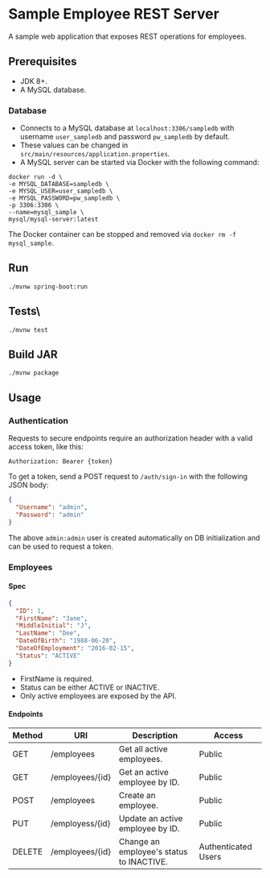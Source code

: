 # Sample Employee REST Server

A sample web application that exposes REST operations for employees.

## Prerequisites

- JDK 8+.
- A MySQL database.

### Database

- Connects to a MySQL database at `localhost:3306/sampledb` with username `user_sampledb` and password `pw_sampledb` by default.
- These values can be changed in `src/main/resources/application.properties`.
- A MySQL server can be started via Docker with the following command:

```
docker run -d \
-e MYSQL_DATABASE=sampledb \
-e MYSQL_USER=user_sampledb \
-e MYSQL_PASSWORD=pw_sampledb \
-p 3306:3306 \
--name=mysql_sample \
mysql/mysql-server:latest
```

The Docker container can be stopped and removed via `docker rm -f mysql_sample`.

## Run

`./mvnw spring-boot:run`

## Tests\

`./mvnw test`

## Build JAR

`./mvnw package`

## Usage

### Authentication

Requests to secure endpoints require an authorization header with a valid access token, like this:

`Authorization: Bearer {token}`

To get a token, send a POST request to `/auth/sign-in` with the following JSON body:

```json
{
  "Username": "admin",
  "Password": "admin"
}
```

The above `admin:admin` user is created automatically on DB initialization and can be used to request a token.

### Employees

#### Spec

```json
{
  "ID": 1,
  "FirstName": "Jane",
  "MiddleInitial": "J",
  "LastName": "Doe",
  "DateOfBirth": "1988-06-20",
  "DateOfEmployment": "2016-02-15",
  "Status": "ACTIVE"
}
```

- FirstName is required.
- Status can be either ACTIVE or INACTIVE.
- Only active employees are exposed by the API.

#### Endpoints

| Method | URI             | Description                              | Access              |
|--------|-----------------|------------------------------------------|---------------------|
| GET    | /employees      | Get all active employees.                | Public              |
| GET    | /employees/{id} | Get an active employee by ID.            | Public              |
| POST   | /employees      | Create an employee.                      | Public              |
| PUT    | /employess/{id} | Update an active employee by ID.         | Public              |
| DELETE | /employees/{id} | Change an employee's status to INACTIVE. | Authenticated Users |
